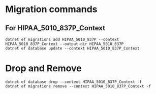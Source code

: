 # Migration commands

## For HIPAA_5010_837P_Context
```
dotnet ef migrations add HIPAA_5010_837P --context HIPAA_5010_837P_Context --output-dir HIPAA_5010_837P
dotnet ef database update --context HIPAA_5010_837P_Context
```

# Drop and Remove
```
dotnet ef database drop --context HIPAA_5010_837P_Context -f
dotnet ef migrations remove --context HIPAA_5010_837P_Context -f
```
